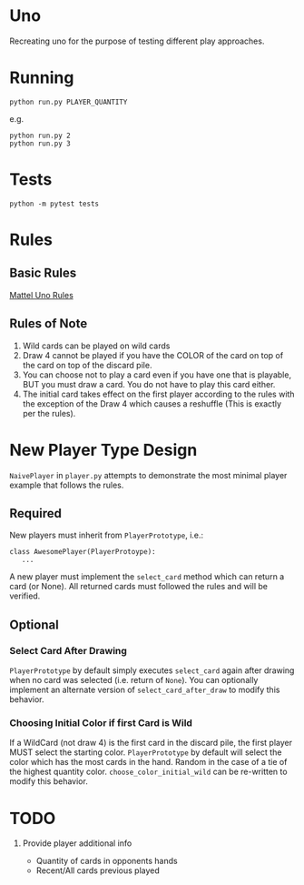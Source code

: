 # Uno

Recreating uno for the purpose of testing different play approaches.

# Running

```
python run.py PLAYER_QUANTITY
```

e.g.

```
python run.py 2
python run.py 3
```

# Tests

```
python -m pytest tests
```

# Rules

## Basic Rules

[Mattel Uno Rules](https://service.mattel.com/instruction_sheets/42001pr.pdf)

## Rules of Note

1. Wild cards can be played on wild cards
2. Draw 4 cannot be played if you have the COLOR of the card on top of
   the card on top of the discard pile.
3. You can choose not to play a card even if you have one that is
   playable, BUT you must draw a card.  You do not have to play this
   card either.
4. The initial card takes effect on the first player according to the
   rules with the exception of the Draw 4 which causes a reshuffle
   (This is exactly per the rules).

# New Player Type Design

`NaivePlayer` in `player.py` attempts to demonstrate the most minimal
player example that follows the rules.

## Required

New players must inherit from `PlayerPrototype`, i.e.:

```
class AwesomePlayer(PlayerProtoype):
   ...
```

A new player must implement the `select_card` method which can
return a card (or None).  All returned cards must followed the
rules and will be verified.

## Optional

### Select Card After Drawing

`PlayerPrototype` by default simply executes `select_card` again
after drawing when no card was selected (i.e. return of `None`).
You can optionally implement an alternate version of
`select_card_after_draw` to modify this behavior.

### Choosing Initial Color if first Card is Wild

If a WildCard (not draw 4) is the first card in the discard pile,
the first player MUST select the starting color.  `PlayerPrototype`
by default will select the color which has the most cards in the
hand.  Random in the case of a tie of the highest quantity color.
`choose_color_initial_wild` can be re-written to modify this
behavior.

# TODO

1. Provide player additional info
    
    - Quantity of cards in opponents hands
    - Recent/All cards previous played

